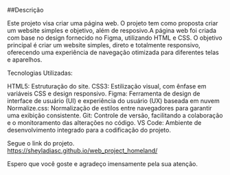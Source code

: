 ##Descrição

Este projeto visa criar uma página web. O projeto tem como proposta criar um website simples e objetivo, além de resposivo.A página web foi criada com base no design fornecido no Figma, utilizando HTML e CSS.
O objetivo principal é criar um website simples, direto e totalmente responsivo, oferecendo uma experiência de navegação otimizada para diferentes telas e aparelhos.

Tecnologias Utilizadas:

HTML5: Estruturação do site.
CSS3: Estilização visual, com ênfase em variáveis CSS e design responsivo.
Figma: Ferramenta de design de interface de usuário (UI) e experiência do usuário (UX) baseada em nuvem
Normalize.css: Normalização de estilos entre navegadores para garantir uma exibição consistente.
Git: Controle de versão, facilitando a colaboração e o monitoramento das alterações no código.
VS Code: Ambiente de desenvolvimento integrado para a codificação do projeto.

Segue o link do projeto. https://sheyladiasc.github.io/web_project_homeland/

Espero que você goste e agradeço imensamente pela sua atenção.
